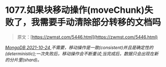 <!--yml
category: 未分类
date: 0001-01-01 00:00:00
-->

# 1077.如果块移动操作(moveChunk)失败了，我需要手动清除部分转移的文档吗

> 原文：[https://zwmst.com/5446.html](https://zwmst.com/5446.html)

   [ *MongoDB* ](https://zwmst.com/mongodb)*[ <time datetime="2021-10-25T00:59:05+08:00"> 2021-10-24 </time> ](https://zwmst.com/5446.html)  不需要，移动操作是一致(consistent)并且是确定性的(deterministic);一次失败后，移动操作会不断重试;当完成后，数据只会出现在新的分片里(shard)。*